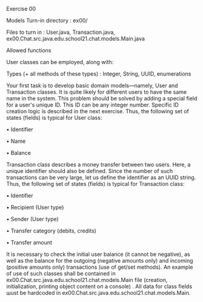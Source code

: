 Exercise 00

Models
Turn-in directory : еx00/

Files to turn in  :  User.java, Transaction.java, ex00.Chat.src.java.edu.school21.chat.models.Main.java

Allowed functions

User classes can be employed, along with:

Types (+ all methods of these types) : Integer, String, UUID, enumerations



Your first task is to develop basic domain models—namely, User and Transaction classes. It is quite
likely for different users to have the same name in the system. This problem should be solved by
adding а special field for а user's unique ID. This ID can be any integer number. Specific ID
creation logic is described in the next exercise.
Thus, the following set of states (fields) is typical for User class:

• Identifier

• Name

• Balance

Transaction class describes а money transfer between two users. Here, а unique identifier should
also be defined. Siпce the number of such transactions can be very large, let us define the
identifier as ап UUID string. Thus, the following set of states (fields) is typical for Transaction
class:

• Identifier

• Recipient (User type)

• Sender (User type)

• Transfer category (debits, credits)

• Transfer amount


It is necessary to check the initial user balance (it cannot be negative), as well as the balance
for the outgoing (negative amounts only) and incoming (positive amounts only) transactions (use of
get/set methods).
Ап example of use of such classes shall be contained in ex00.Chat.src.java.edu.school21.chat.models.Main file (creation, initialization,
printing object content оп а console) . All data for class fields шust be hardcoded  in ex00.Chat.src.java.edu.school21.chat.models.Main.